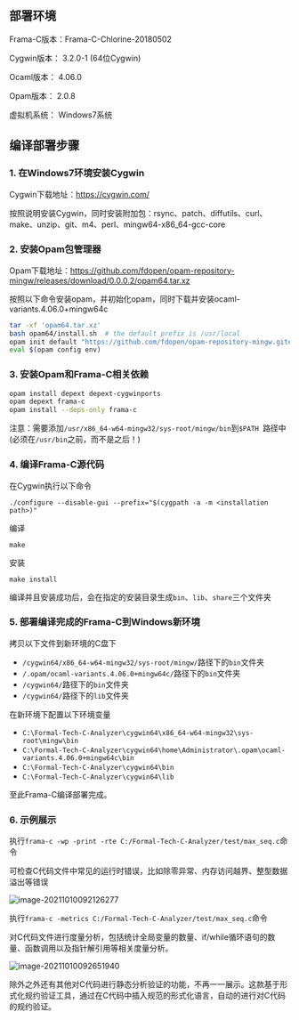 ## 部署环境 

Frama-C版本：Frama-C-Chlorine-20180502

Cygwin版本：  3.2.0-1	(64位Cygwin)

Ocaml版本：   4.06.0

Opam版本：   2.0.8  

虚拟机系统：   Windows7系统

## 编译部署步骤 

### 1. 在Windows7环境安装Cygwin

Cygwin下载地址：https://cygwin.com/

按照说明安装Cygwin，同时安装附加包：rsync、patch、diffutils、curl、make、unzip、git、m4、perl、mingw64-x86_64-gcc-core

### 2. 安装Opam包管理器

Opam下载地址：https://github.com/fdopen/opam-repository-mingw/releases/download/0.0.0.2/opam64.tar.xz

按照以下命令安装opam，并初始化opam，同时下载并安装ocaml-variants.4.06.0+mingw64c

```bash
tar -xf 'opam64.tar.xz'
bash opam64/install.sh  # the default prefix is /usr/local
opam init default "https://github.com/fdopen/opam-repository-mingw.git#opam2" -c "ocaml-variants.4.06.0+mingw64c" --disable-sandboxing
eval $(opam config env)
```

### 3. 安装Opam和Frama-C相关依赖

```bash
opam install depext depext-cygwinports
opam depext frama-c
opam install --deps-only frama-c
```

注意：需要添加`/usr/x86_64-w64-mingw32/sys-root/mingw/bin`到`$PATH `路径中(必须在`/usr/bin`之前，而不是之后！)

### 4. 编译Frama-C源代码

在Cygwin执行以下命令

`./configure --disable-gui --prefix="$(cygpath -a -m <installation path>)"`

编译

`make`

安装

`make install`

编译并且安装成功后，会在指定的安装目录生成`bin`、`lib`、`share`三个文件夹

### 5. 部署编译完成的Frama-C到Windows新环境

拷贝以下文件到新环境的C盘下

- `/cygwin64/x86_64-w64-mingw32/sys-root/mingw/`路径下的`bin`文件夹
- `/.opam/ocaml-variants.4.06.0+mingw64c/`路径下的`bin`文件夹
- `/cygwin64/`路径下的`bin`文件夹
- `/cygwin64/`路径下的`lib`文件夹

在新环境下配置以下环境变量

- `C:\Formal-Tech-C-Analyzer\cygwin64\x86_64-w64-mingw32\sys-root\mingw\bin`
- `C:\Formal-Tech-C-Analyzer\cygwin64\home\Administrator\.opam\ocaml-variants.4.06.0+mingw64c\bin`
- `C:\Formal-Tech-C-Analyzer\cygwin64\bin`
- `C:\Formal-Tech-C-Analyzer\cygwin64\lib`

至此Frama-C编译部署完成。

### 6. 示例展示

执行`frama-c -wp -print -rte C:/Formal-Tech-C-Analyzer/test/max_seq.c`命令

可检查C代码文件中常见的运行时错误，比如除零异常、内存访问越界、整型数据溢出等错误

![image-20211010092126277](C:\Users\Jian\AppData\Roaming\Typora\typora-user-images\image-20211010092126277.png)

执行`frama-c -metrics C:/Formal-Tech-C-Analyzer/test/max_seq.c`命令

对C代码文件进行度量分析，包括统计全局变量的数量、if/while循环语句的数量、函数调用以及指针解引用等相关度量分析。

![image-20211010092651940](C:\Users\Jian\AppData\Roaming\Typora\typora-user-images\image-20211010092651940.png)

除外之外还有其他对C代码进行静态分析验证的功能，不再一一展示。这款基于形式化规约验证工具，通过在C代码中插入规范的形式化语言，自动的进行对C代码的规约验证。